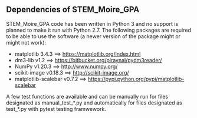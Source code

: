 Dependencies of STEM_Moire_GPA
--------------


STEM_Moire_GPA code has been written in Python 3 and no support is planned to make it run with Python 2.7. 
The following packages are required to be able to use the software (a newer version of the package might or might not work):
- matplotlib 3.4.3 ==> https://matplotlib.org/index.html
- dm3-lib v1.2 ==> https://bitbucket.org/piraynal/pydm3reader/
- NumPy v1.20.3 ==> http://www.numpy.org/
- scikit-image v0.18.3 ==> http://scikit-image.org/
- matplotlib-scalebar v0.7.2 ==> https://pypi.python.org/pypi/matplotlib-scalebar

A few test functions are available and can be manually run for files designated as manual_test_\*.py and automatically for files designated as test_\*.py with pytest testing framwework.
